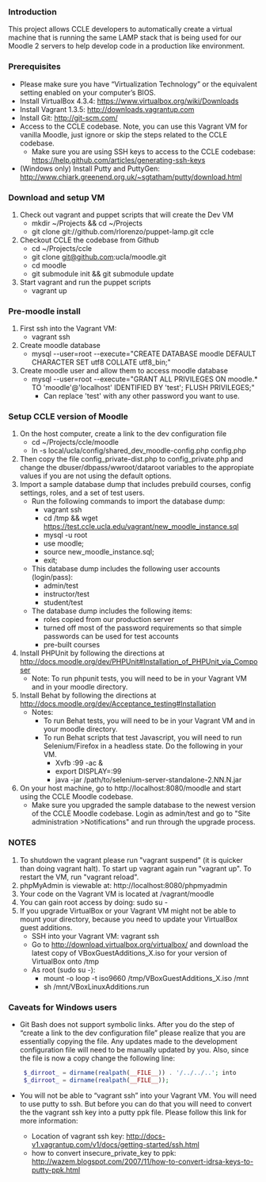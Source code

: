 ### Introduction
This project allows CCLE developers to automatically create a virtual machine that is running the same LAMP stack that is being used for our Moodle 2 servers to help develop code in a production like environment.

### Prerequisites
* Please make sure you have “Virtualization Technology” or the equivalent setting enabled on your computer’s BIOS.
* Install VirtualBox 4.3.4: https://www.virtualbox.org/wiki/Downloads
* Install Vagrant 1.3.5: http://downloads.vagrantup.com
* Install Git:  http://git-scm.com/
* Access to the CCLE codebase. Note, you can use this Vagrant VM for vanilla Moodle, just ignore or skip the steps related to the CCLE codebase.
    * Make sure you are using SSH keys to access to the CCLE codebase: https://help.github.com/articles/generating-ssh-keys   
* (Windows only) Install Putty and PuttyGen: http://www.chiark.greenend.org.uk/~sgtatham/putty/download.html

### Download and setup VM
1. Check out vagrant and puppet scripts that will create the Dev VM
    * mkdir ~/Projects && cd ~/Projects
    * git clone git://github.com/rlorenzo/puppet-lamp.git ccle
2. Checkout CCLE the codebase from Github
    * cd ~/Projects/ccle
    * git clone git@github.com:ucla/moodle.git
    * cd moodle
    * git submodule init && git submodule update
3. Start vagrant and run the puppet scripts
   * vagrant up

### Pre-moodle install
1. First ssh into the Vagrant VM: 
   * vagrant ssh
2. Create moodle database
   * mysql --user=root --execute="CREATE DATABASE moodle DEFAULT CHARACTER SET utf8 COLLATE utf8_bin;"
3. Create moodle user and allow them to access moodle database
   * mysql --user=root --execute="GRANT ALL PRIVILEGES ON moodle.* TO 'moodle'@'localhost' IDENTIFIED BY 'test'; FLUSH PRIVILEGES;"
      * Can replace 'test' with any other password you want to use.

### Setup CCLE version of Moodle
1. On the host computer, create a link to the dev configuration file
      * cd ~/Projects/ccle/moodle
      * ln -s local/ucla/config/shared_dev_moodle-config.php config.php
2. Then copy the file config_private-dist.php to config_private.php and change the dbuser/dbpass/wwroot/dataroot variables to the appropiate values if you are not using the default options.
3. Import a sample database dump that includes prebuild courses, config settings, roles, and a set of test users.
   * Run the following commands to import the database dump:
      * vagrant ssh
      * cd /tmp && wget https://test.ccle.ucla.edu/vagrant/new_moodle_instance.sql
      * mysql -u root 
      * use moodle;
      * source new_moodle_instance.sql;
      * exit;
   * This database dump includes the following user accounts (login/pass):
      * admin/test
      * instructor/test
      * student/test
   * The database dump includes the following items:
      * roles copied from our production server
      * turned off most of the password requirements so that simple passwords can be used for test accounts
      * pre-built courses
4. Install PHPUnit by following the directions at http://docs.moodle.org/dev/PHPUnit#Installation_of_PHPUnit_via_Composer
   * Note: To run phpunit tests, you will need to be in your Vagrant VM and in your moodle directory.
5. Install Behat by following the directions at http://docs.moodle.org/dev/Acceptance_testing#Installation
   * Notes: 
      * To run Behat tests, you will need to be in your Vagrant VM and in your moodle directory.
      * To run Behat scripts that test Javascript, you will need to run Selenium/Firefox in a headless state. Do the following in your VM.
        * Xvfb :99 -ac &
        * export DISPLAY=:99
        * java -jar /path/to/selenium-server-standalone-2.NN.N.jar
5. On your host machine, go to http://localhost:8080/moodle and start using the CCLE Moodle codebase.
   * Make sure you upgraded the sample database to the newest version of the CCLE Moodle codebase. Login as admin/test and go to "Site administration >Notifications" and run through the upgrade process.

### NOTES
1. To shutdown the vagrant please run "vagrant suspend" (it is quicker than doing vagrant halt). To start up vagrant again run "vagrant up". To restart the VM, run "vagrant reload".
2. phpMyAdmin is viewable at: http://localhost:8080/phpmyadmin
3. Your code on the Vagrant VM is located at /vagrant/moodle
4. You can gain root access by doing: sudo su -
5. If you upgrade VirtualBox or your Vagrant VM might not be able to mount your directory, because you need to update your VirtualBox guest additions.
   * SSH into your Vagrant VM: vagrant ssh
   * Go to http://download.virtualbox.org/virtualbox/ and download the latest copy of VBoxGuestAdditions\_X.iso for your version of VirtualBox onto /tmp
   * As root (sudo su -):
      * mount -o loop -t iso9660 /tmp/VBoxGuestAdditions\_X.iso /mnt
      * sh /mnt/VBoxLinuxAdditions.run

### Caveats for Windows users
* Git Bash does not support symbolic links. After you do the step of “create a link to the dev configuration file” please realize that you are essentially copying the file. Any updates made to the development configuration file will need to be manually updated by you. Also, since the file is now a copy change the following line:

   ```php
    $_dirroot_ = dirname(realpath(__FILE__)) . '/../../..'; into
    $_dirroot_ = dirname(realpath(__FILE__));
   ```
* You will not be able to “vagrant ssh” into your Vagrant VM. You will need to use putty to ssh. But before you can do that you will need to convert the the vagrant ssh key into a putty ppk file. Please follow this link for more information:
   * Location of vagrant ssh key: http://docs-v1.vagrantup.com/v1/docs/getting-started/ssh.html
   * how to convert insecure_private_key to ppk: http://wazem.blogspot.com/2007/11/how-to-convert-idrsa-keys-to-putty-ppk.html
